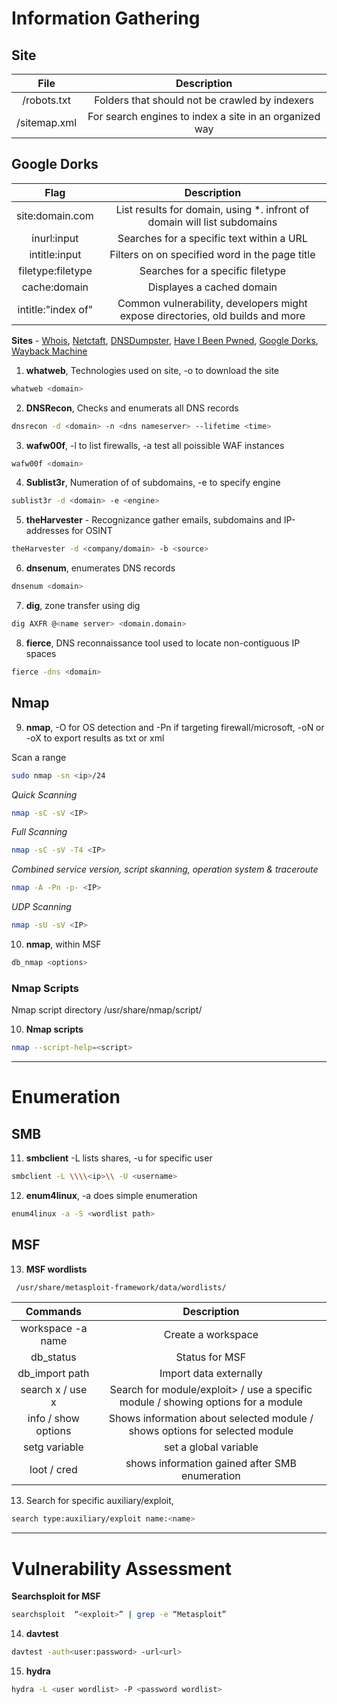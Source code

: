 # Information Gathering

## Site

|File|Description|
|:---:|:---:|
|/robots.txt|Folders that should not be crawled by indexers|
|/sitemap.xml|For search engines to index a site in an organized way|

## Google Dorks
   
|Flag|Description|
|:-------:|:---:|
|site:domain.com|List results for domain, using *. infront of domain will list subdomains|
|inurl:input|Searches for a specific text within a URL|
|intitle:input|Filters on on specified word in the page title|
|filetype:filetype|Searches for a specific filetype|
|cache:domain|Displayes a cached domain|
|intitle:"index of"|Common vulnerability, developers might expose directories, old builds and more|

**Sites** - [Whois](https://who.is/), [Netctaft](https://sitereport.netcraft.com/), [DNSDumpster](https://www.dnsdumpster.com/), [Have I Been Pwned](https://www.haveibeenpwned.com), [Google Dorks](https://www.exploit-db.com/google-hacking-database), [Wayback Machine](https://web.archive.org/)


1. **whatweb**, Technologies used on site, -o <path> to download the site
```bash
whatweb <domain>
```

2. **DNSRecon**, Checks and enumerats all DNS records
```bash
dnsrecon -d <domain> -n <dns nameserver> --lifetime <time>
```

3. **wafw00f**, -l to list firewalls, -a test all poissible WAF instances
```bash
wafw00f <domain>
```

4. **Sublist3r**, Numeration of of subdomains, -e to specify engine
```bash
sublist3r -d <domain> -e <engine> 
```

5. **theHarvester** - Recognizance gather emails, subdomains and IP-addresses for OSINT
```bash
theHarvester -d <company/domain> -b <source>
```

6. **dnsenum**, enumerates DNS records
```bash
dnsenum <domain>
```

7. **dig**, zone transfer using dig 
```bash
dig AXFR @<name server> <domain.domain> 
```

8. **fierce**, DNS reconnaissance tool used to locate non-contiguous IP spaces 
```bash
fierce -dns <domain>
```

## Nmap
9. **nmap**, -O for OS detection and -Pn if targeting firewall/microsoft, -oN or -oX <path> to export results as txt or xml

Scan a range
```bash
sudo nmap -sn <ip>/24
```

*Quick Scanning*
```bash
nmap -sC -sV <IP>
```

*Full Scanning*
```bash 
nmap -sC -sV -T4 <IP>
```

*Combined service version, script skanning, operation system & traceroute*
```bash 
nmap -A -Pn -p- <IP>
```

*UDP Scanning*
```bash
nmap -sU -sV <IP>
```

10. **nmap**, within MSF
```bash 
db_nmap <options>
```
### Nmap Scripts

Nmap script directory /usr/share/nmap/script/

10. **Nmap scripts**
```bash
nmap --script-help=<script>
```

---

# Enumeration

## SMB

11. **smbclient** -L lists shares, -u for specific user
```bash
smbclient -L \\\\<ip>\\ -U <username>
```

12. **enum4linux**, -a does simple enumeration
```bash
enum4linux -a -S <wordlist path>
```

## MSF

13. **MSF wordlists**
```bash
 /usr/share/metasploit-framework/data/wordlists/
```

|Commands|Description|
|:---:|:---:|
|workspace -a name|Create a workspace|
|db_status|Status for MSF|
|db_import path|Import data externally|
|search x / use x|Search for module/exploit> / use a specific module / showing options for a module|
|info / show options|Shows information about selected module / shows options for selected module|
|setg variable|set a global variable|
|loot / cred|shows information gained after SMB enumeration|

13. Search for specific auxiliary/exploit,
```bash
search type:auxiliary/exploit name:<name>
```

---

# Vulnerability Assessment

**Searchsploit for MSF**
```bash
searchsploit  “<exploit>” | grep -e “Metasploit”
```

14. **davtest**
```bash
davtest -auth<user:password> -url<url>
```

15. **hydra**
```bash
hydra -L <user wordlist> -P <password wordlist>
```
